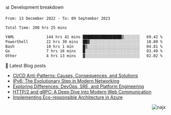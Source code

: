 📊 Development breakdown
<!--START_SECTION:waka-->

```txt
From: 13 December 2022 - To: 09 September 2023

Total Time: 208 hrs 25 mins

YAML              144 hrs 41 mins █████████████████▒░░░░░░░   69.42 %
PowerShell        22 hrs 30 mins  ██▓░░░░░░░░░░░░░░░░░░░░░░   10.80 %
Bash              10 hrs 1 min    █▒░░░░░░░░░░░░░░░░░░░░░░░   04.81 %
Go                7 hrs 16 mins   █░░░░░░░░░░░░░░░░░░░░░░░░   03.49 %
Other             4 hrs 13 mins   ▓░░░░░░░░░░░░░░░░░░░░░░░░   02.02 %
```

<!--END_SECTION:waka-->

📕 Latest Blog posts

<!-- BLOG-POST-LIST:START -->
- [CI/CD Anti-Patterns: Causes, Consequences, and Solutions](https://najx.dev/cicd-anti-patterns/)
- [IPv6: The Evolutionary Step in Modern Networking](https://najx.dev/why-ipv6-is-the-future/)
- [Exploring Differences: DevOps, SRE, and Platform Engineering](https://najx.dev/devops-vs-sre-vs-platform-engineering/)
- [HTTP/2 and gRPC: A Deep Dive into Modern Web Communication](https://najx.dev/http2-vs-grpc/)
- [Implementing Eco-responsible Architecture in Azure](https://najx.dev/implementing-eco-responsible-architecture-in-azure/)
<!-- BLOG-POST-LIST:END -->

<p align="right">
  <img src="https://komarev.com/ghpvc/?username=najx&label=GitHub%20Profile%20Views&color=yellow&style=flat" alt="najx" />
</p align="center">
